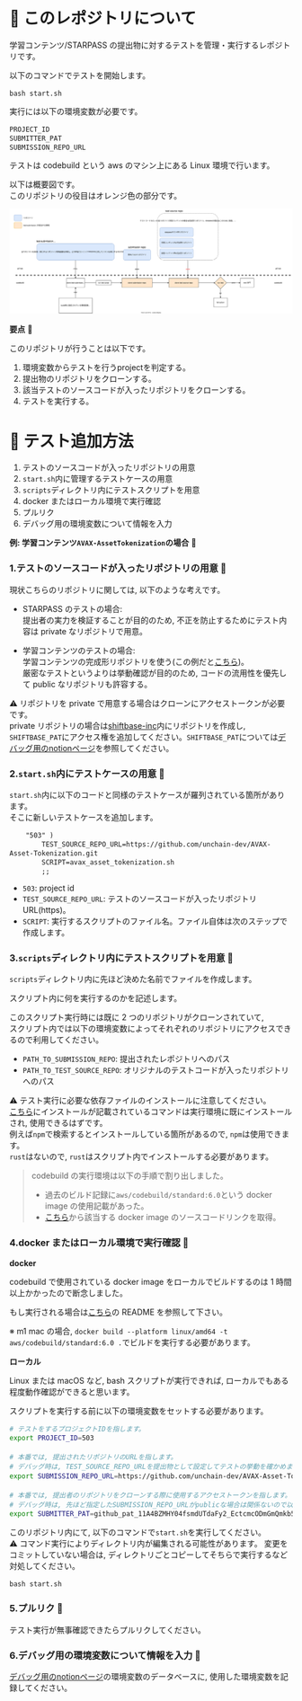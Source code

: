 # 📓 このレポジトリについて

学習コンテンツ/STARPASS の提出物に対するテストを管理・実行するレポジトリです。

以下のコマンドでテストを開始します。

```
bash start.sh
```

実行には以下の環境変数が必要です。

```
PROJECT_ID
SUBMITTER_PAT
SUBMISSION_REPO_URL
```

テストは codebuild という aws のマシン上にある Linux 環境で行います。  

以下は概要図です。  
このリポジトリの役目はオレンジ色の部分です。

![](public/overview.drawio.svg)

**要点** 💁

このリポジトリが行うことは以下です。

1. 環境変数からテストを行うprojectを判定する。
1. 提出物のリポジトリをクローンする。
2. 該当テストのソースコードが入ったリポジトリをクローンする。
3. テストを実行する。

# 📓 テスト追加方法

1. テストのソースコードが入ったリポジトリの用意
2. `start.sh`内に管理するテストケースの用意
3. `scripts`ディレクトリ内にテストスクリプトを用意
4. docker またはローカル環境で実行確認
5. プルリク
6. デバッグ用の環境変数について情報を入力

**例: 学習コンテンツ`AVAX-AssetTokenization`の場合** 💁

### 1.テストのソースコードが入ったリポジトリの用意 🦎

現状こちらのリポジトリに関しては, 以下のような考えです。

- STARPASS のテストの場合:  
  提出者の実力を検証することが目的のため, 不正を防止するためにテスト内容は private なリポジトリで用意。

- 学習コンテンツのテストの場合:  
  学習コンテンツの完成形リポジトリを使う(この例だと[こちら](https://github.com/unchain-dev/AVAX-Asset-Tokenization.git))。  
  厳密なテストというよりは挙動確認が目的のため, コードの流用性を優先して public なリポジトリも許容する。

⚠️ リポジトリを private で用意する場合はクローンにアクセストークンが必要です。  
private リポジトリの場合は[shiftbase-inc](https://github.com/shiftbase-inc)内にリポジトリを作成し, `SHIFTBASE_PAT`にアクセス権を追加してください。`SHIFTBASE_PAT`については[デバッグ用のnotionページ](https://www.notion.so/unchain-shiftbase/CodeBuild-ab5f132c81aa40ac992da60a1e4edcf4)を参照してください。

### 2.`start.sh`内にテストケースの用意 🦎

`start.sh`内に以下のコードと同様のテストケースが羅列されている箇所があります。  
そこに新しいテストケースを追加します。

```
    "503" )
        TEST_SOURCE_REPO_URL=https://github.com/unchain-dev/AVAX-Asset-Tokenization.git
        SCRIPT=avax_asset_tokenization.sh
        ;;
```

- `503`: project id
- `TEST_SOURCE_REPO_URL`: テストのソースコードが入ったリポジトリ URL(https)。
- `SCRIPT`: 実行するスクリプトのファイル名。ファイル自体は次のステップで作成します。

### 3.`scripts`ディレクトリ内にテストスクリプトを用意 🦎

`scripts`ディレクトリ内に先ほど決めた名前でファイルを作成します。

スクリプト内に何を実行するのかを記述します。

このスクリプト実行時には既に 2 つのリポジトリがクローンされていて,  
スクリプト内では以下の環境変数によってそれぞれのリポジトリにアクセスできるので利用してください。

- `PATH_TO_SUBMISSION_REPO`: 提出されたレポジトリへのパス
- `PATH_TO_TEST_SOURCE_REPO`: オリジナルのテストコードが入ったリポジトリへのパス

⚠️ テスト実行に必要な依存ファイルのインストールに注意してください。  
[こちら](https://github.com/aws/aws-codebuild-docker-images/blob/master/ubuntu/standard/6.0/Dockerfile)にインストールが記載されているコマンドは実行環境に既にインストールされ, 使用できるはずです。  
例えば`npm`で検索するとインストールしている箇所があるので, `npm`は使用できます。  
`rust`はないので, `rust`はスクリプト内でインストールする必要があります。

> codebuild の実行環境は以下の手順で割り出しました。
>
> - 過去のビルド記録に`aws/codebuild/standard:6.0`という docker image の使用記載があった。
> - [こちら](https://docs.aws.amazon.com/ja_jp/codebuild/latest/userguide/build-env-ref-available.html)から該当する docker image のソースコードリンクを取得。

### 4.docker またはローカル環境で実行確認 🦎

**docker**

codebuild で使用されている docker image をローカルでビルドするのは 1 時間以上かかったので断念しました。

もし実行される場合は[こちら](https://github.com/aws/aws-codebuild-docker-images/tree/master/ubuntu/standard/6.0)の README を参照して下さい。

※ m1 mac の場合, `docker build --platform linux/amd64 -t aws/codebuild/standard:6.0 .`でビルドを実行する必要があります。

**ローカル**

Linux または macOS など, bash スクリプトが実行できれば, ローカルでもある程度動作確認ができると思います。

スクリプトを実行する前に以下の環境変数をセットする必要があります。

```bash
# テストをするプロジェクトIDを指します。
export PROJECT_ID=503

# 本番では, 提出されたリポジトリのURLを指します。
# デバッグ時は, TEST_SOURCE_REPO_URLを提出物として設定してテストの挙動を確かめます。
export SUBMISSION_REPO_URL=https://github.com/unchain-dev/AVAX-Asset-Tokenization.git

# 本番では, 提出者のリポジトリをクローンする際に使用するアクセストークンを指します。
# デバッグ時は, 先ほど指定したSUBMISSION_REPO_URLがpublicな場合は関係ないので以下のトークン（dummy）をそのまま設定してください。privateの場合は適切なアクセストークンを設定してください。
export SUBMITTER_PAT=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
```

このリポジトリ内にて, 以下のコマンドで`start.sh`を実行してください。  
⚠️ コマンド実行によりディレクトリ内が編集される可能性があります。 変更をコミットしていない場合は, ディレクトリごとコピーしてそちらで実行するなど対処してください。

```
bash start.sh
```

### 5.プルリク 🦎

テスト実行が無事確認できたらプルリクしてください。

### 6.デバッグ用の環境変数について情報を入力 🦎

[デバッグ用のnotionページ](https://www.notion.so/unchain-shiftbase/CodeBuild-ab5f132c81aa40ac992da60a1e4edcf4)の環境変数のデータベースに, 使用した環境変数を記録してください。